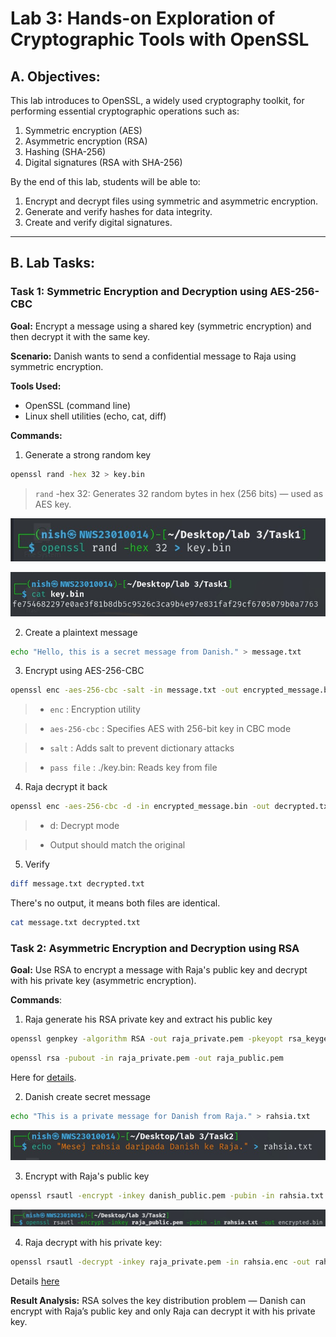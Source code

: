 # Lab 3: Hands-on Exploration of Cryptographic Tools with OpenSSL

## A. Objectives:

This lab introduces to OpenSSL, a widely used cryptography toolkit, for performing essential cryptographic operations such as:

1. Symmetric encryption (AES)
2. Asymmetric encryption (RSA)
3. Hashing (SHA-256)
4. Digital signatures (RSA with SHA-256)

By the end of this lab, students will be able to:

1. Encrypt and decrypt files using symmetric and asymmetric encryption.
2. Generate and verify hashes for data integrity.
3. Create and verify digital signatures.

---

## B. Lab Tasks:

### Task 1: Symmetric Encryption and Decryption using AES-256-CBC
**Goal:** Encrypt a message using a shared key (symmetric encryption) and then decrypt it with the same key.

**Scenario:** Danish wants to send a confidential message to Raja using symmetric encryption.

**Tools Used:**
- OpenSSL (command line)
- Linux shell utilities (echo, cat, diff)

**Commands:**
1. Generate a strong random key
```bash
openssl rand -hex 32 > key.bin
```
> `rand` -hex 32: Generates 32 random bytes in hex (256 bits) — used as AES key.

![alt text](<screenshots/generate_key.jpg>)

![alt text](<screenshots/key.jpg>)

2. Create a plaintext message
```bash
echo "Hello, this is a secret message from Danish." > message.txt
```

3. Encrypt using AES-256-CBC
```bash
openssl enc -aes-256-cbc -salt -in message.txt -out encrypted_message.bin -pass file:./key.bin
```
> - `enc` : Encryption utility

> - `aes-256-cbc` : Specifies AES with 256-bit key in CBC mode

> - `salt` : Adds salt to prevent dictionary attacks

> - `pass file` : ./key.bin: Reads key from file



4. Raja decrypt it back
```bash
openssl enc -aes-256-cbc -d -in encrypted_message.bin -out decrypted.txt -pass file:./key.bin
```
> - d: Decrypt mode

> - Output should match the original

5. Verify
```bash
diff message.txt decrypted.txt
```
There's no output, it means both files are identical.

```bash
cat message.txt decrypted.txt
```

### Task 2: Asymmetric Encryption and Decryption using RSA
**Goal:** Use RSA to encrypt a message with Raja's public key and decrypt with his private key (asymmetric encryption).

**Commands**:  
 1. Raja generate his RSA private key and extract his public key
 ```bash
openssl genpkey -algorithm RSA -out raja_private.pem -pkeyopt rsa_keygen_bits:2048
```

```bash
openssl rsa -pubout -in raja_private.pem -out raja_public.pem
```

 Here for [details](https://github.com/Ha1qal/Raja-Haiqal/blob/master/Cryptography-Class/Assessments/Lab%20Works/Lab%203/screenshots/createkeyrsa.png).

2. Danish create secret message
```bash
echo "This is a private message for Danish from Raja." > rahsia.txt
```

![alt text](<screenshots/rahsia.jpg>)

3. Encrypt with Raja's public key
```bash
openssl rsautl -encrypt -inkey danish_public.pem -pubin -in rahsia.txt -out encrypted.bin
```

![alt text](<screenshots/encrypted_rsa.jpg>)

4. Raja decrypt with his private key:
```bash
openssl rsautl -decrypt -inkey raja_private.pem -in rahsia.enc -out rahsia_decrypted.txt
```
Details [here](https://github.com/Ha1qal/Raja-Haiqal/blob/master/Cryptography-Class/Assessments/Lab%20Works/Lab%203/screenshots/rsadecrypt.png)

**Result Analysis:**
RSA solves the key distribution problem — Danish can encrypt with Raja’s public key and only Raja can decrypt it with his private key.

